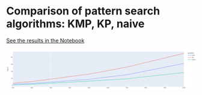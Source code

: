 # **Comparison of pattern search algorithms: KMP, KP, naive**

[See the results in the Notebook](report.ipynb)

![](resources/plot.png)